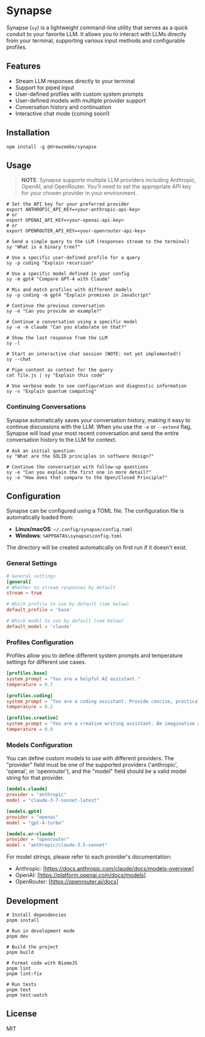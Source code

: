 # Synapse

Synapse (`sy`) is a lightweight command-line utility that serves as a quick conduit to your favorite LLM. It allows you to interact with LLMs directly from your terminal, supporting various input methods and configurable profiles.

## Features

- Stream LLM responses directly to your terminal
- Support for piped input
- User-defined profiles with custom system prompts
- User-defined models with multiple provider support
- Conversation history and continuation
- Interactive chat mode (coming soon!)

## Installation

```shell
npm install -g @drewzemke/synapse
```

## Usage

> **NOTE**: Synapse supports multiple LLM providers including Anthropic, OpenAI, and OpenRouter. You'll need to set the appropriate API key for your chosen provider in your environment.

```shell
# Set the API key for your preferred provider
export ANTHROPIC_API_KEY=<your-anthropic-api-key>
# or
export OPENAI_API_KEY=<your-openai-api-key>
# or
export OPENROUTER_API_KEY=<your-openrouter-api-key>

# Send a simple query to the LLM (responses stream to the terminal)
sy "What is a binary tree?"

# Use a specific user-defined profile for a query
sy -p coding "Explain recursion"

# Use a specific model defined in your config
sy -m gpt4 "Compare GPT-4 with Claude"

# Mix and match profiles with different models
sy -p coding -m gpt4 "Explain promises in JavaScript"

# Continue the previous conversation
sy -e "Can you provide an example?"

# Continue a conversation using a specific model
sy -e -m claude "Can you elaborate on that?"

# Show the last response from the LLM
sy -l

# Start an interactive chat session (NOTE: not yet implemented!)
sy --chat

# Pipe content as context for the query
cat file.js | sy "Explain this code"

# Use verbose mode to see configuration and diagnostic information
sy -v "Explain quantum computing"
```

### Continuing Conversations

Synapse automatically saves your conversation history, making it easy to continue discussions with the LLM.
When you use the `-e` or `--extend` flag, Synapse will load your most recent conversation and send the entire conversation history to the LLM for context.

```shell
# Ask an initial question
sy "What are the SOLID principles in software design?"

# Continue the conversation with follow-up questions
sy -e "Can you explain the first one in more detail?"
sy -e "How does that compare to the Open/Closed Principle?"
```

## Configuration

Synapse can be configured using a TOML file. The configuration file is automatically loaded from:

- **Linux/macOS**: `~/.config/synapse/config.toml`
- **Windows**: `%APPDATA%\synapse\config.toml`

The directory will be created automatically on first run if it doesn't exist.

### General Settings

```toml
# General settings
[general]
# Whether to stream responses by default
stream = true

# Which profile to use by default (see below)
default_profile = 'base'

# Which model to use by default (see below)
default_model = 'claude'
```

### Profiles Configuration

Profiles allow you to define different system prompts and temperature settings for different use cases.

```toml
[profiles.base]
system_prompt = "You are a helpful AI assistant."
temperature = 0.7

[profiles.coding]
system_prompt = "You are a coding assistant. Provide concise, practical answers with code examples."
temperature = 0.2

[profiles.creative]
system_prompt = "You are a creative writing assistant. Be imaginative and inspiring."
temperature = 0.9
```

### Models Configuration

You can define custom models to use with different providers. The "provider" field must be one of the supported providers ('anthropic', 'openai', or 'openrouter'), and the "model" field should be a valid model string for that provider.

```toml
[models.claude]
provider = "anthropic"
model = "claude-3-7-sonnet-latest"

[models.gpt4]
provider = "openai"
model = "gpt-4-turbo"

[models.or-claude]
provider = "openrouter"
model = "anthropic/claude-3.5-sonnet"
```

For model strings, please refer to each provider's documentation:
- Anthropic: [https://docs.anthropic.com/claude/docs/models-overview]
- OpenAI: [https://platform.openai.com/docs/models]
- OpenRouter: [https://openrouter.ai/docs]

## Development

```shell
# Install dependencies
pnpm install

# Run in development mode
pnpm dev

# Build the project
pnpm build

# Format code with BiomeJS
pnpm lint
pnpm lint:fix

# Run tests
pnpm test
pnpm test:watch
```


## License

MIT
